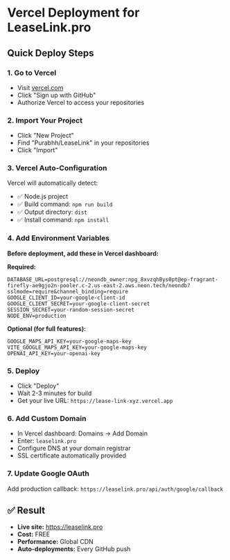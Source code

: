# Vercel Deployment for LeaseLink.pro

## Quick Deploy Steps

### 1. Go to Vercel
- Visit [vercel.com](https://vercel.com)
- Click "Sign up with GitHub"
- Authorize Vercel to access your repositories

### 2. Import Your Project
- Click "New Project" 
- Find "Purabhh/LeaseLink" in your repositories
- Click "Import"

### 3. Vercel Auto-Configuration
Vercel will automatically detect:
- ✅ Node.js project
- ✅ Build command: `npm run build`
- ✅ Output directory: `dist`
- ✅ Install command: `npm install`

### 4. Add Environment Variables
**Before deployment, add these in Vercel dashboard:**

**Required:**
```
DATABASE_URL=postgresql://neondb_owner:npg_8xvzqhBys0pt@ep-fragrant-firefly-ae9gjo2n-pooler.c-2.us-east-2.aws.neon.tech/neondb?sslmode=require&channel_binding=require
GOOGLE_CLIENT_ID=your-google-client-id
GOOGLE_CLIENT_SECRET=your-google-client-secret
SESSION_SECRET=your-random-session-secret
NODE_ENV=production
```

**Optional (for full features):**
```
GOOGLE_MAPS_API_KEY=your-google-maps-key
VITE_GOOGLE_MAPS_API_KEY=your-google-maps-key
OPENAI_API_KEY=your-openai-key
```

### 5. Deploy
- Click "Deploy"
- Wait 2-3 minutes for build
- Get your live URL: `https://lease-link-xyz.vercel.app`

### 6. Add Custom Domain
- In Vercel dashboard: Domains → Add Domain
- Enter: `leaselink.pro`
- Configure DNS at your domain registrar
- SSL certificate automatically provided

### 7. Update Google OAuth
Add production callback:
`https://leaselink.pro/api/auth/google/callback`

## ✅ Result
- **Live site:** https://leaselink.pro
- **Cost:** FREE
- **Performance:** Global CDN
- **Auto-deployments:** Every GitHub push
